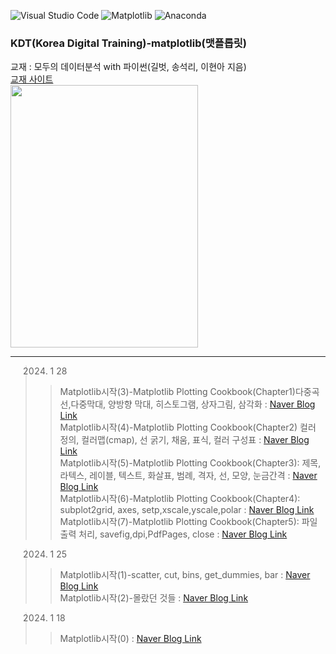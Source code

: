![Visual Studio Code](https://img.shields.io/badge/Visual%20Studio%20Code-0078d7.svg?style=for-the-badge&logo=visual-studio-code&logoColor=white)
![Matplotlib](https://img.shields.io/badge/Matplotlib-%23ffffff.svg?style=for-the-badge&logo=Matplotlib&logoColor=black)
![Anaconda](https://img.shields.io/badge/Anaconda-%2344A833.svg?style=for-the-badge&logo=anaconda&logoColor=white)




### KDT(Korea Digital Training)-matplotlib(맷플롭릿)

교재 : 모두의 데이터분석 with 파이썬(길벗, 송석리, 이현아 지음)      
[교재 사이트](http://www.acornpub.co.kr/book/matplotlib)    
<img src="http://www.acornpub.co.kr/tb/detail/book/fj/gh/1630951273IC8sMzKN.jpg" width=300, height=420>   
<hr/>


> 2024. 1 28
>  > Matplotlib시작(3)-Matplotlib Plotting Cookbook(Chapter1)다중곡선,다중막대, 양방향 막대, 히스토그램, 상자그림, 삼각화 : [Naver Blog Link](https://blog.naver.com/mathnoah/223336034166)     
>  > Matplotlib시작(4)-Matplotlib Plotting Cookbook(Chapter2) 컬러 정의, 컬러맵(cmap), 선 굵기, 채움, 표식, 컬러 구성표 : [Naver Blog Link](https://blog.naver.com/mathnoah/223336096678)     
>  > Matplotlib시작(5)-Matplotlib Plotting Cookbook(Chapter3): 제목, 라텍스, 레이블, 텍스트, 화살표, 범례, 격자, 선, 모양, 눈금간격 : [Naver Blog Link](https://blog.naver.com/mathnoah/223336300314)      
>  > Matplotlib시작(6)-Matplotlib Plotting Cookbook(Chapter4): subplot2grid, axes, setp,xscale,yscale,polar : [Naver Blog Link](https://blog.naver.com/mathnoah/223336326398)    
>  > Matplotlib시작(7)-Matplotlib Plotting Cookbook(Chapter5): 파일 출력 처리, savefig,dpi,PdfPages, close : [Naver Blog Link](https://blog.naver.com/mathnoah/223336346364)     
    
> 2024. 1 25    
>  > Matplotlib시작(1)-scatter, cut, bins, get_dummies, bar : [Naver Blog Link](https://blog.naver.com/mathnoah/223333502629)    
>  > Matplotlib시작(2)-몰랐던 것들 : [Naver Blog Link](https://blog.naver.com/mathnoah/223333525489)    

> 2024. 1 18      
>  > Matplotlib시작(0) : [Naver Blog Link](https://blog.naver.com/mathnoah/223326059527)       
